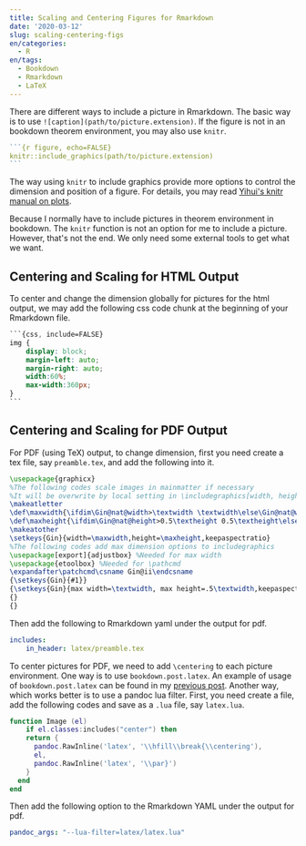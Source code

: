 ```yaml
---
title: Scaling and Centering Figures for Rmarkdown
date: '2020-03-12'
slug: scaling-centering-figs
en/categories:
  - R
en/tags:
  - Bookdown
  - Rmarkdown
  - LaTeX
---
```


There are different ways to include a picture in Rmarkdown. The basic way is to use `![caption](path/to/picture.extension)`. If the figure is not in an bookdown theorem environment, you may also use `knitr`.

````r
```{r figure, echo=FALSE}
knitr::include_graphics(path/to/picture.extension)
```
````

The way using `knitr` to include graphics provide more options to control the dimension and position of a figure. For details, you may read [Yihui's knitr manual on plots](https://yihui.org/knitr/options/#plots).

Because I normally have to include pictures in theorem environment in bookdown. The `knitr` function is not an option for me to include a picture. However, that's not the end. We only need some external tools to get what we want.

## Centering and Scaling for HTML Output

To center and change the dimension globally for pictures for the html output, we may add the following css code chunk at the beginning of your Rmarkdown file.

````css
```{css, include=FALSE}
img {
    display: block;
    margin-left: auto;
    margin-right: auto;
    width:60%;
    max-width:360px;
}
```
````

## Centering and Scaling for PDF Output

For PDF (using TeX) output, to change dimension, first you need create a tex file, say `preamble.tex`, and add the following into it.

```latex
\usepackage{graphicx}
%The following codes scale images in mainmatter if necessary
%It will be overwrite by local setting in \includegraphics[width, height, ...]{}
\makeatletter
\def\maxwidth{\ifdim\Gin@nat@width>\textwidth \textwidth\else\Gin@nat@width\fi}
\def\maxheight{\ifdim\Gin@nat@height>0.5\textheight 0.5\textheight\else\Gin@nat@height\fi}
\makeatother
\setkeys{Gin}{width=\maxwidth,height=\maxheight,keepaspectratio}
%The following codes add max dimension options to includegraphics
\usepackage[export]{adjustbox} %Needed for max width
\usepackage{etoolbox} %Needed for \pathcmd
\expandafter\patchcmd\csname Gin@ii\endcsname
{\setkeys{Gin}{#1}}
{\setkeys{Gin}{max width=\textwidth, max height=.5\textwidth,keepaspectratio,#1}}
{}
{}
```

Then add the following to Rmarkdown yaml under the output for pdf.

```yaml
includes:
    in_header: latex/preamble.tex
```

To center pictures for PDF, we need to add `\centering` to each picture environment. One way is to use `bookdown.post.latex`. An example of usage of `bookdown.post.latex` can be found in my [previous post](https://fy-blog.netlify.com/en/2020/02/clean-latex-commands/). Another way, which works better is to use a pandoc lua filter. First, you need create a file, add the following codes and save as a `.lua` file, say `latex.lua`.

```lua
function Image (el)
    if el.classes:includes("center") then
    return {
      pandoc.RawInline('latex', '\\hfill\\break{\\centering'),
      el,
      pandoc.RawInline('latex', '\\par}')
    }
  end
end
```

Then add the following option to the Rmarkdown YAML under the output for pdf.

```yaml
pandoc_args: "--lua-filter=latex/latex.lua"
```
